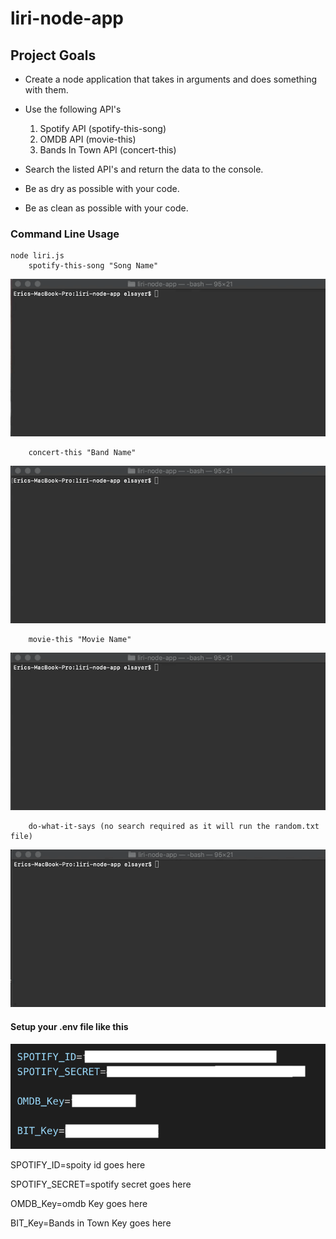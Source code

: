 # liri-node-app

## Project Goals

* Create a node application that takes in arguments and does something with them.
* Use the following API's
    1. Spotify API (spotify-this-song)
    2. OMDB API (movie-this)
    3. Bands In Town API (concert-this)
* Search the listed API's and return the data to the console.

* Be as dry as possible with your code.

* Be as clean as possible with your code.

### Command Line Usage

    node liri.js
        spotify-this-song "Song Name"
![](/gifs/spotifythis.gif)

        concert-this "Band Name"
![](/gifs/concertthis.gif)

        movie-this "Movie Name"
![](/gifs/moviethis.gif)

        do-what-it-says (no search required as it will run the random.txt file)
![](/gifs/dowhatitsays.gif)

#### Setup your .env file like this

![](/gifs/envfilesetup.png)


SPOTIFY_ID=spoity id goes here

SPOTIFY_SECRET=spotify secret goes here

OMDB_Key=omdb Key goes here

BIT_Key=Bands in Town Key goes here